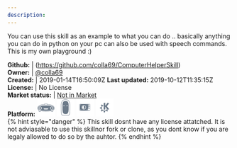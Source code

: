 ```yaml
---
description: 
---
```

You can use this skill as an example to what you can do .. basically anything you can do in python on your pc can also be used with speech commands. This is my own playground :)

**Github:** | (https://github.com/colla69/ComputerHelperSkill)  
**Owner:** | [@colla69](https://github.com/colla69)  
**Created:** | 2019-01-14T16:50:09Z  **Last updated:** 2019-10-12T11:35:15Z  
**License:** | No License  
**Market status:** | [Not in Market](https://market.mycroft.ai/skill/)  
**Platform:**   ![](.gitbook/assets/mark-1-icon.png)  ![](.gitbook/assets/mark-2-icon.png)  ![](.gitbook/assets/picroft-icon.png)  ![](.gitbook/assets/kde.png)   
{% hint style="danger" %}
This skill dosnt have any license attatched. It is not adviasable to use this skillnor fork or clone, as you dont know if you are legaly allowed to do so by the auhtor.
{% endhint %}
